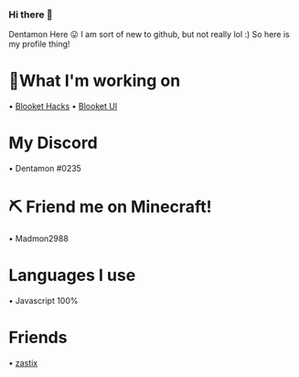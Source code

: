 ### Hi there 👋
Dentamon Here 😛
I am sort of new to github, but not really lol :)
So here is my profile thing!
# 👀What I'm working on
• [Blooket Hacks](https://github.com/Dentamon/The-Blooket-Hack)
• [Blooket UI](https://github.com/ZasticBradyn/BlooketUI)
# My Discord
• Dentamon #0235
# ⛏ Friend me on Minecraft!
• Madmon2988
# Languages I use
• Javascript 100%
# Friends
• [zastix](https://github.com/ZasticBradyn)
